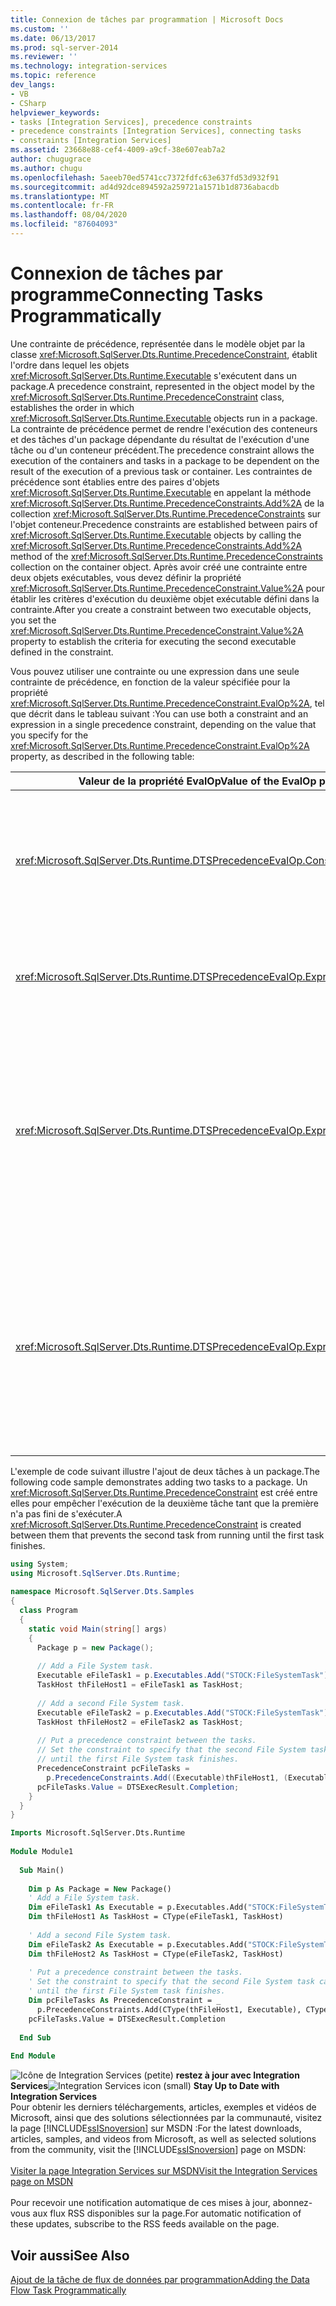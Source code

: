```yaml
---
title: Connexion de tâches par programmation | Microsoft Docs
ms.custom: ''
ms.date: 06/13/2017
ms.prod: sql-server-2014
ms.reviewer: ''
ms.technology: integration-services
ms.topic: reference
dev_langs:
- VB
- CSharp
helpviewer_keywords:
- tasks [Integration Services], precedence constraints
- precedence constraints [Integration Services], connecting tasks
- constraints [Integration Services]
ms.assetid: 23668e88-cef4-4009-a9cf-38e607eab7a2
author: chugugrace
ms.author: chugu
ms.openlocfilehash: 5aeeb70ed5741cc7372fdfc63e637fd53d932f91
ms.sourcegitcommit: ad4d92dce894592a259721a1571b1d8736abacdb
ms.translationtype: MT
ms.contentlocale: fr-FR
ms.lasthandoff: 08/04/2020
ms.locfileid: "87604093"
---
```

# <a name="connecting-tasks-programmatically"></a><span data-ttu-id="fad20-102">Connexion de tâches par programme</span><span class="sxs-lookup"><span data-stu-id="fad20-102">Connecting Tasks Programmatically</span></span>
  <span data-ttu-id="fad20-103">Une contrainte de précédence, représentée dans le modèle objet par la classe <xref:Microsoft.SqlServer.Dts.Runtime.PrecedenceConstraint>, établit l'ordre dans lequel les objets <xref:Microsoft.SqlServer.Dts.Runtime.Executable> s'exécutent dans un package.</span><span class="sxs-lookup"><span data-stu-id="fad20-103">A precedence constraint, represented in the object model by the <xref:Microsoft.SqlServer.Dts.Runtime.PrecedenceConstraint> class, establishes the order in which <xref:Microsoft.SqlServer.Dts.Runtime.Executable> objects run in a package.</span></span> <span data-ttu-id="fad20-104">La contrainte de précédence permet de rendre l'exécution des conteneurs et des tâches d'un package dépendante du résultat de l'exécution d'une tâche ou d'un conteneur précédent.</span><span class="sxs-lookup"><span data-stu-id="fad20-104">The precedence constraint allows the execution of the containers and tasks in a package to be dependent on the result of the execution of a previous task or container.</span></span> <span data-ttu-id="fad20-105">Les contraintes de précédence sont établies entre des paires d'objets <xref:Microsoft.SqlServer.Dts.Runtime.Executable> en appelant la méthode <xref:Microsoft.SqlServer.Dts.Runtime.PrecedenceConstraints.Add%2A> de la collection <xref:Microsoft.SqlServer.Dts.Runtime.PrecedenceConstraints> sur l'objet conteneur.</span><span class="sxs-lookup"><span data-stu-id="fad20-105">Precedence constraints are established between pairs of <xref:Microsoft.SqlServer.Dts.Runtime.Executable> objects by calling the <xref:Microsoft.SqlServer.Dts.Runtime.PrecedenceConstraints.Add%2A> method of the <xref:Microsoft.SqlServer.Dts.Runtime.PrecedenceConstraints> collection on the container object.</span></span> <span data-ttu-id="fad20-106">Après avoir créé une contrainte entre deux objets exécutables, vous devez définir la propriété <xref:Microsoft.SqlServer.Dts.Runtime.PrecedenceConstraint.Value%2A> pour établir les critères d'exécution du deuxième objet exécutable défini dans la contrainte.</span><span class="sxs-lookup"><span data-stu-id="fad20-106">After you create a constraint between two executable objects, you set the <xref:Microsoft.SqlServer.Dts.Runtime.PrecedenceConstraint.Value%2A> property to establish the criteria for executing the second executable defined in the constraint.</span></span>  
  
 <span data-ttu-id="fad20-107">Vous pouvez utiliser une contrainte ou une expression dans une seule contrainte de précédence, en fonction de la valeur spécifiée pour la propriété <xref:Microsoft.SqlServer.Dts.Runtime.PrecedenceConstraint.EvalOp%2A>, tel que décrit dans le tableau suivant :</span><span class="sxs-lookup"><span data-stu-id="fad20-107">You can use both a constraint and an expression in a single precedence constraint, depending on the value that you specify for the <xref:Microsoft.SqlServer.Dts.Runtime.PrecedenceConstraint.EvalOp%2A> property, as described in the following table:</span></span>  
  
|<span data-ttu-id="fad20-108">Valeur de la propriété EvalOp</span><span class="sxs-lookup"><span data-stu-id="fad20-108">Value of the EvalOp property</span></span>|<span data-ttu-id="fad20-109">Description</span><span class="sxs-lookup"><span data-stu-id="fad20-109">Description</span></span>|  
|----------------------------------|-----------------|  
|<xref:Microsoft.SqlServer.Dts.Runtime.DTSPrecedenceEvalOp.Constraint>|<span data-ttu-id="fad20-110">Spécifie que le résultat de l'exécution détermine l'exécution de la tâche ou du conteneur contraint.</span><span class="sxs-lookup"><span data-stu-id="fad20-110">Specifies that the execution outcome determines whether the constrained container or task runs.</span></span> <span data-ttu-id="fad20-111">Affectez la valeur souhaitée de l'énumération <xref:Microsoft.SqlServer.Dts.Runtime.PrecedenceConstraint.Value%2A> à la propriété <xref:Microsoft.SqlServer.Dts.Runtime.PrecedenceConstraint> de <xref:Microsoft.SqlServer.Dts.Runtime.DTSExecResult>.</span><span class="sxs-lookup"><span data-stu-id="fad20-111">Set the <xref:Microsoft.SqlServer.Dts.Runtime.PrecedenceConstraint.Value%2A> property of the <xref:Microsoft.SqlServer.Dts.Runtime.PrecedenceConstraint> to the desired value from the <xref:Microsoft.SqlServer.Dts.Runtime.DTSExecResult> enumeration.</span></span>|  
|<xref:Microsoft.SqlServer.Dts.Runtime.DTSPrecedenceEvalOp.Expression>|<span data-ttu-id="fad20-112">Spécifie que la valeur d'une expression détermine l'exécution de la tâche ou du conteneur contraint.</span><span class="sxs-lookup"><span data-stu-id="fad20-112">Specifies that the value of an expression determines whether the constrained container or task runs.</span></span> <span data-ttu-id="fad20-113">Définissez la propriété <xref:Microsoft.SqlServer.Dts.Runtime.PrecedenceConstraint.Expression%2A> de <xref:Microsoft.SqlServer.Dts.Runtime.PrecedenceConstraint>.</span><span class="sxs-lookup"><span data-stu-id="fad20-113">Set the <xref:Microsoft.SqlServer.Dts.Runtime.PrecedenceConstraint.Expression%2A> property of the <xref:Microsoft.SqlServer.Dts.Runtime.PrecedenceConstraint>.</span></span>|  
|<xref:Microsoft.SqlServer.Dts.Runtime.DTSPrecedenceEvalOp.ExpressionAndConstraint>|<span data-ttu-id="fad20-114">Spécifie que la contrainte doit produire un résultat et que l'expression doit prendre une valeur, pour que la tâche ou le conteneur contraint s'exécute.</span><span class="sxs-lookup"><span data-stu-id="fad20-114">Specifies that the constraint outcome must occur and the expression must evaluate for the constrained container or task to run.</span></span> <span data-ttu-id="fad20-115">Définissez les propriétés <xref:Microsoft.SqlServer.Dts.Runtime.PrecedenceConstraint.Value%2A> et <xref:Microsoft.SqlServer.Dts.Runtime.PrecedenceConstraint.Expression%2A> de <xref:Microsoft.SqlServer.Dts.Runtime.PrecedenceConstraint>, et attribuez la valeur `true` à la propriété <xref:Microsoft.SqlServer.Dts.Runtime.PrecedenceConstraint.LogicalAnd%2A>.</span><span class="sxs-lookup"><span data-stu-id="fad20-115">Set both the <xref:Microsoft.SqlServer.Dts.Runtime.PrecedenceConstraint.Value%2A> and the <xref:Microsoft.SqlServer.Dts.Runtime.PrecedenceConstraint.Expression%2A> properties of the <xref:Microsoft.SqlServer.Dts.Runtime.PrecedenceConstraint>, and set its <xref:Microsoft.SqlServer.Dts.Runtime.PrecedenceConstraint.LogicalAnd%2A> property to `true`.</span></span>|  
|<xref:Microsoft.SqlServer.Dts.Runtime.DTSPrecedenceEvalOp.ExpressionOrConstraint>|<span data-ttu-id="fad20-116">Spécifie que la contrainte doit produire un résultat ou que l'expression doit prendre une valeur, pour que la tâche ou le conteneur contraint s'exécute.</span><span class="sxs-lookup"><span data-stu-id="fad20-116">Specifies that either the constraint outcome must occur, or the expression must evaluate, for the constrained container or task to run.</span></span> <span data-ttu-id="fad20-117">Définissez les propriétés <xref:Microsoft.SqlServer.Dts.Runtime.PrecedenceConstraint.Value%2A> et <xref:Microsoft.SqlServer.Dts.Runtime.PrecedenceConstraint.Expression%2A> de <xref:Microsoft.SqlServer.Dts.Runtime.PrecedenceConstraint>, et attribuez la valeur `false` à la propriété <xref:Microsoft.SqlServer.Dts.Runtime.PrecedenceConstraint.LogicalAnd%2A>.</span><span class="sxs-lookup"><span data-stu-id="fad20-117">Set both the <xref:Microsoft.SqlServer.Dts.Runtime.PrecedenceConstraint.Value%2A> and the <xref:Microsoft.SqlServer.Dts.Runtime.PrecedenceConstraint.Expression%2A> properties of the <xref:Microsoft.SqlServer.Dts.Runtime.PrecedenceConstraint>, and set its <xref:Microsoft.SqlServer.Dts.Runtime.PrecedenceConstraint.LogicalAnd%2A> property to `false`.</span></span>|  
  
 <span data-ttu-id="fad20-118">L'exemple de code suivant illustre l'ajout de deux tâches à un package.</span><span class="sxs-lookup"><span data-stu-id="fad20-118">The following code sample demonstrates adding two tasks to a package.</span></span> <span data-ttu-id="fad20-119">Un <xref:Microsoft.SqlServer.Dts.Runtime.PrecedenceConstraint> est créé entre elles pour empêcher l'exécution de la deuxième tâche tant que la première n'a pas fini de s'exécuter.</span><span class="sxs-lookup"><span data-stu-id="fad20-119">A <xref:Microsoft.SqlServer.Dts.Runtime.PrecedenceConstraint> is created between them that prevents the second task from running until the first task finishes.</span></span>  
  
```csharp  
using System;  
using Microsoft.SqlServer.Dts.Runtime;  
  
namespace Microsoft.SqlServer.Dts.Samples  
{  
  class Program  
  {  
    static void Main(string[] args)  
    {  
      Package p = new Package();  
  
      // Add a File System task.  
      Executable eFileTask1 = p.Executables.Add("STOCK:FileSystemTask");  
      TaskHost thFileHost1 = eFileTask1 as TaskHost;  
  
      // Add a second File System task.  
      Executable eFileTask2 = p.Executables.Add("STOCK:FileSystemTask");  
      TaskHost thFileHost2 = eFileTask2 as TaskHost;  
  
      // Put a precedence constraint between the tasks.  
      // Set the constraint to specify that the second File System task cannot run  
      // until the first File System task finishes.  
      PrecedenceConstraint pcFileTasks =   
        p.PrecedenceConstraints.Add((Executable)thFileHost1, (Executable)thFileHost2);  
      pcFileTasks.Value = DTSExecResult.Completion;  
    }  
  }  
}  
```  
  
```vb  
Imports Microsoft.SqlServer.Dts.Runtime  
  
Module Module1  
  
  Sub Main()  
  
    Dim p As Package = New Package()  
    ' Add a File System task.  
    Dim eFileTask1 As Executable = p.Executables.Add("STOCK:FileSystemTask")  
    Dim thFileHost1 As TaskHost = CType(eFileTask1, TaskHost)  
  
    ' Add a second File System task.  
    Dim eFileTask2 As Executable = p.Executables.Add("STOCK:FileSystemTask")  
    Dim thFileHost2 As TaskHost = CType(eFileTask2, TaskHost)  
  
    ' Put a precedence constraint between the tasks.  
    ' Set the constraint to specify that the second File System task cannot run  
    ' until the first File System task finishes.  
    Dim pcFileTasks As PrecedenceConstraint = _  
      p.PrecedenceConstraints.Add(CType(thFileHost1, Executable), CType(thFileHost2, Executable))  
    pcFileTasks.Value = DTSExecResult.Completion  
  
  End Sub  
  
End Module  
```  
  
<span data-ttu-id="fad20-120">![Icône de Integration Services (petite)](../media/dts-16.gif "Icône Integration Services (petite)")  **restez à jour avec Integration Services**</span><span class="sxs-lookup"><span data-stu-id="fad20-120">![Integration Services icon (small)](../media/dts-16.gif "Integration Services icon (small)")  **Stay Up to Date with Integration Services**</span></span><br /> <span data-ttu-id="fad20-121">Pour obtenir les derniers téléchargements, articles, exemples et vidéos de Microsoft, ainsi que des solutions sélectionnées par la communauté, visitez la page [!INCLUDE[ssISnoversion](../../includes/ssisnoversion-md.md)] sur MSDN :</span><span class="sxs-lookup"><span data-stu-id="fad20-121">For the latest downloads, articles, samples, and videos from Microsoft, as well as selected solutions from the community, visit the [!INCLUDE[ssISnoversion](../../includes/ssisnoversion-md.md)] page on MSDN:</span></span><br /><br /> [<span data-ttu-id="fad20-122">Visiter la page Integration Services sur MSDN</span><span class="sxs-lookup"><span data-stu-id="fad20-122">Visit the Integration Services page on MSDN</span></span>](https://go.microsoft.com/fwlink/?LinkId=136655)<br /><br /> <span data-ttu-id="fad20-123">Pour recevoir une notification automatique de ces mises à jour, abonnez-vous aux flux RSS disponibles sur la page.</span><span class="sxs-lookup"><span data-stu-id="fad20-123">For automatic notification of these updates, subscribe to the RSS feeds available on the page.</span></span>  
  
## <a name="see-also"></a><span data-ttu-id="fad20-124">Voir aussi</span><span class="sxs-lookup"><span data-stu-id="fad20-124">See Also</span></span>  
 [<span data-ttu-id="fad20-125">Ajout de la tâche de flux de données par programmation</span><span class="sxs-lookup"><span data-stu-id="fad20-125">Adding the Data Flow Task Programmatically</span></span>](../building-packages-programmatically/adding-the-data-flow-task-programmatically.md)  
  
  
